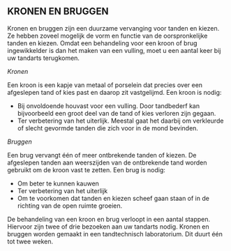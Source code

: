 
KRONEN EN BRUGGEN
-----------------------------
Kronen en bruggen zijn een duurzame vervanging voor tanden en kiezen. Ze hebben zoveel mogelijk de vorm en functie van de oorspronkelijke tanden en kiezen. Omdat een behandeling voor een kroon of brug ingewikkelder is dan het maken van een vulling, moet u een aantal keer bij uw tandarts terugkomen.

*Kronen*

Een kroon is een kapje van metaal of porselein dat precies over een afgeslepen tand of kies past en daarop zit vastgelijmd. Een kroon is nodig:

- Bij onvoldoende houvast voor een vulling. Door tandbederf kan bijvoorbeeld een groot deel van de tand of kies verloren zijn gegaan.
- Ter verbetering van het uiterlijk. Meestal gaat het daarbij om verkleurde of slecht gevormde tanden die zich voor in de mond bevinden.

*Bruggen*

Een brug vervangt één of meer ontbrekende tanden of kiezen. De afgeslepen tanden aan weerszijden van de ontbrekende tand worden gebruikt om de kroon vast te zetten.
Een brug is nodig:

- Om beter te kunnen kauwen
- Ter verbetering van het uiterlijk
- Om te voorkomen dat tanden en kiezen scheef gaan staan of in de richting van de open ruimte groeien.

De behandeling van een kroon en brug verloopt in een aantal stappen. Hiervoor zijn twee of drie bezoeken aan uw tandarts nodig. Kronen en bruggen worden gemaakt in een tandtechnisch laboratorium. Dit duurt één tot twee weken.